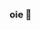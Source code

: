### oie 👋

<!--
**gahzk/gahzk**

Here are some ideas to get you started:

- 🔭 aprendendo a programar 

